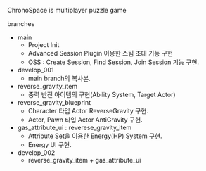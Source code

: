 ChronoSpace is multiplayer puzzle game 

branches 
- main
    - Project Init
    - Advanced Session Plugin 이용한 스팀 초대 기능 구현
    - OSS : Create Session, Find Session, Join Session 기능 구현.
- develop_001
    - main branch의 복사본.
- reverse_gravity_item
    - 중력 반전 아이템의 구현(Ability System, Target Actor)
- reverse_gravity_blueprint
    - Character 타입 Actor ReverseGravity 구현.
    - Actor, Pawn 타입 Actor AntiGravity 구현.
- gas_attribute_ui : reverese_gravity_item
    - Attribute Set을 이용한 Energy(HP) System 구현.
    - Energy UI 구현.
- develop_002
    - reverse_gravity_item + gas_attribute_ui
